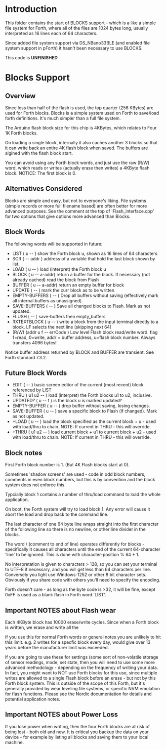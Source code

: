 Introduction
============
This folder contains the start of BLOCKS support - which is a like a simple file system for Forth, where all of the files are 1024 bytes long, usually interpreted as 16 lines each of 64 characters.

Since added file system support via DS_NBano33BLE (and enabled file system support in pForth) it hasn't been necessary to use BLOCKS.

This code is **UNFINISHED**


# Blocks Support

## Overview

Since less than half of the flash is used, the top quarter (256 KBytes) are used for Forth blocks. Blocks
is a simple system used on Forth to save/load forth definitions. It's much simpler than
a full file system.

The Arduino flash block size for this chip is 4KBytes, which relates to Four 1K Forth blocks.

On loading a single block, internally it also caches another 3 blocks so that it can write
back an entire 4K flash block when saved. The buffers are algined with the flash block start.

You can avoid using any Forth block words, and just use the raw (R/W) word, which reads or writes (actually 
erase then writes) a 4KByte flash block. NOTICE: The first block is 0. 


## Alternatives Considered

Blocks are simple and easy, but not to everyone's liking. File systems (simple records 
or more full filename based) are often better for more advanced purposes. See the comment at 
the top of 'Flash_interface.cpp' for two options that give options more advanced than Blocks. 



## Block Words

The following words will be supported in future:
 * LIST ( u -- ) show the Forth block u, shown as 16 lines of 64 characters.
 * SCR  ( -- addr ) address of a variable that hold the last block shown by list.
 * LOAD ( u -- ) load (interpret) the Forth block u
 * BLOCK ( u -- a-addr) return a buffer for the block. If necessary (not already cached) read the block from Flash
 * BUFFER ( u -- a-addr) return an empty buffer for block
 * UPDATE ( -- ) mark the curr block as to be written.
 * EMPTY-BUFFERS ( -- ) Drop all buffers without saving (effectively mark all internal buffers as unassigned).
 * SAVE-BUFFERS ( -- ) Save all changed blocks to Flash. Mark as not updated.
 * FLUSH ( -- ) save-buffers then empty_buffers
 * RXTEXTBLOCK ( u -- ) write a block from the input terminal directly to a block. LF selects the next line (skipping next 64)
 * (R/W)  (addr u f -- errCode ) Low level Flash block read/write word. flag 1=read, 0=write, addr = buffer address, u=flash block number. Always transfers 4096 bytes!

 Notice buffer address returned by BLOCK and BUFFER are transient. See Forth standard 7.3.2. 
 
 ## Future Block Words

 * EDIT ( -- ) basic screen editor of the current (most recent) block referenced by LIST
 * THRU ( u1 u2 -- ) load (interpret) the Forth blocks u1 to u2, inclusive.
 * UPDATED? ( u -- f ) is the block u is marked updated?
 * EMPTY-BUFFER ( u -- ) drop buffer without saving, losing changes.
 * SAVE-BUFFER ( u -- ) save a specific block to Flash (if changed). Mark as not updated.
 * +LOAD ( u -- ) load the block specified as the current block + u - used with load/thru to chain. NOTE: If current in THRU - this will override. 
 * +THRU ( u1 u2 -- ) load current block + u1 to current block + u2 - used with load/thru to chain. NOTE: If current in THRU - this will override.
 
 ## Block notes

First Forth block number is 1. (But 4K Flash blocks start at 0).

Sometimes 'shadow screens' are used - code in odd block numbers, comments in even block 
numbers, but this is by convention and the block system does not enforce this.  

Typcially block 1 contains a number of thru/load command to load the whole application.

On boot, the Forth system will try to load block 1. Any error will cause it abort the
load and drop back to the command line.

The last character of one 64 byte line wraps straight into the first character of the following line so 
there is no newline, or other line divider in the blocks.  

The word \ (comment to end of line) operates differently for blocks - specifically it causes all characters until the 
end of the current 64-character 'line' to be ignored. This is done with character-position % 64 + 1.

No interpretation is given to characters > 128, so you can set your terminal to UTF-8 if necessary, and
you will get less than 64 characters per line. Conversely you light use Windows-1252 or other 8 bit 
character sets. Obviously if you share code with others you'll need to specify the encoding.

Forth doesn't care - as long as the byte code is >32, it will be fine, except 0xFF is used as a blank flash
in Forth word 'LIST'.



## Important NOTES about Flash wear

Each 4KByte block has 10000 erase/write cycles. Since when a Forth block is written, we 
erase and write all the 

If you use this for normal Forth words or general notes you are     unlikely to hit this limit. 
e.g. 2 writes for a specfic block every day, would give over 13 years before the 
manufacturer limit was exceeded.

If you are going to use these for settings (some sort of non-volatile storage of sensor readings, 
mode, set state, then you will need to use some more advanced methodology - depending on 
the frequency of writing your data. In fact, you might want to NOT use Forth blocks 
for this use, since multiple writes are allowed to a single Flash block before an erase - but 
not by this Forth block system. This is outside of the scope of this Forth, but it's 
generally provided by wear leveling file systems, or specific NVM emulation for flash 
functions. Please see the Nordic documentation for details and potential application notes.

## Important NOTES about Power Loss

If you lose power when writing, then the four Forth blocks are at risk of being lost - both
old and new. It is critical you backup the data on your device - for example by listing
all blocks and saving them to your local machine. 
